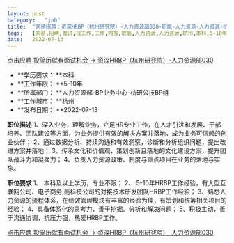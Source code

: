 ```yaml
---
layout:	post
category:	"job"
title:	"网易招聘：资深HRBP（杭州研究院）-人力资源部030-职能-人力资源-人力资源-杭州本科5-10年"
tags:	[网易,招聘,面试,找工作,工作,内推,职能,人力资源,人力资源,杭州,本科,5-10年]
date:	2022-07-13
---
```


[点击应聘 投简历就有面试机会 -> 资深HRBP（杭州研究院）-人力资源部030](http://mobile.bole.netease.com/bole/boleDetail?id=37942&employeeId=346f03c3cda5f04c&key=all)



- **学历要求： **本科
- **工作年限： **5-10年
- **所属部门： **人力资源部-BP业务中心-杭研公技BP组
- **工作城市： **杭州
- **发布日期： **2022-07-13



**职位描述**
1、深入业务，理解业务，立足HR专业工作，在人才引进和发展、干部培养、团队建设等方面，为业务提供有效的解决方案并落地，成为业务可信赖的创业伙伴；
2、通过数据分析、持续沟通和有效洞察，诊断和分析组织问题，提出改进方案并落地；
3、传承文化和价值观，策划创新且落地的文化建设方案，提升团队战斗力和凝聚力；
4、负责人力资源政策、制度与重点项目在业务的落地与实施。



**职位要求**
1、 本科及以上学历，专业不限；
2、 5-10年HRBP工作经验，有大型互联网公司、电子商务,高科技公司的对接技术研发团队HRBP工作经验；
3、熟悉人力资源的流程体系，在绩效管理模块有丰富的经验为佳，有策划和统筹相关项目的经验；
4、具备体系化的思考力，善于挖掘、分析和解决问题；
5、积极主动，善于沟通协调，抗压力强，热爱HRBP工作。



[点击应聘 投简历就有面试机会 -> 资深HRBP（杭州研究院）-人力资源部030](http://mobile.bole.netease.com/bole/boleDetail?id=37942&employeeId=346f03c3cda5f04c&key=all)